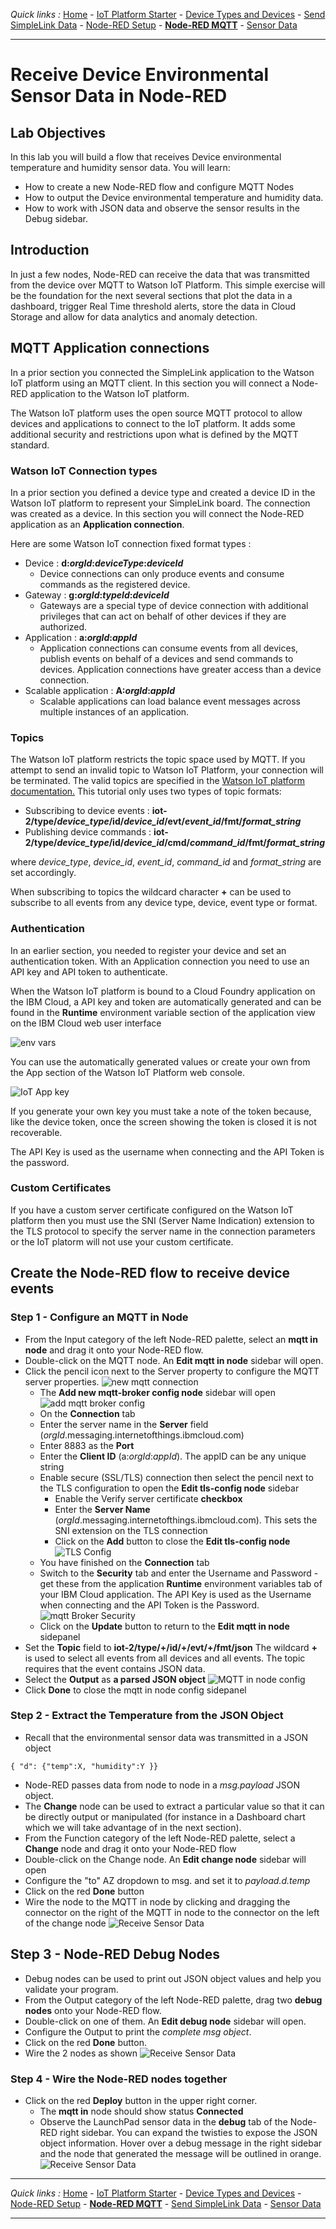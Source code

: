 *Quick links :*
[Home](/README.md) - [IoT Platform Starter](CREATEIOTP.md) - [Device Types and Devices](SIMPLELINKDEVICE.md) - [Send SimpleLink Data](SENDCC3235.md) - [Node-RED Setup](NODERED.md) - [**Node-RED MQTT**](MQTTCONFIG.md) - [Sensor Data](SIMPLELINKIOTDATA.md)
***

# Receive Device Environmental Sensor Data in Node-RED

## Lab Objectives

In this lab you will build a flow that receives Device environmental temperature and humidity sensor data.  You will learn:

- How to create a new Node-RED flow and configure MQTT Nodes
- How to output the Device environmental temperature and humidity data.
- How to work with JSON data and observe the sensor results in the Debug sidebar.

## Introduction

In just a few nodes, Node-RED can receive the data that was transmitted from the device over MQTT to Watson IoT Platform.  This simple exercise will be the foundation for the next several sections that plot the data in a dashboard, trigger Real Time threshold alerts, store the data in Cloud Storage and allow for data analytics and anomaly detection.

## MQTT Application connections

In a prior section you connected the SimpleLink application to the Watson IoT platform using an MQTT client.  In this section you will connect a Node-RED application to the Watson IoT platform.

The Watson IoT platform uses the open source MQTT protocol to allow devices and applications to connect to the IoT platform.  It adds some additional security and restrictions upon what is defined by the MQTT standard.  

### Watson IoT Connection types

In a prior section you defined a device type and created a device ID in the Watson IoT platform to represent your SimpleLink board. The connection was created as a device. In this section you will connect the Node-RED application as an **Application connection**.

Here are some Watson IoT connection fixed format types :

- Device : **d:*orgId*:*deviceType*:*deviceId***
  - Device connections can only produce events and consume commands as the registered device.
- Gateway : **g:*orgId*:*typeId*:*deviceId***
  - Gateways are a special type of device connection with additional privileges that can act on behalf of other devices if they are authorized.
- Application : **a:*orgId*:*appId***
  - Application connections can consume events from all devices, publish events on behalf of a devices and send commands to devices. Application connections have greater access than a device connection.
- Scalable application : **A:*orgId*:*appId***
  - Scalable applications can load balance event messages across multiple instances of an application.


### Topics

The Watson IoT platform restricts the topic space used by MQTT.  If you attempt to send an invalid topic to Watson IoT Platform, your connection will be terminated.  The valid topics are specified in the [Watson IoT platform documentation.](https://www.ibm.com/support/knowledgecenter/SSQP8H/iot/platform/applications/mqtt.html)  This tutorial only uses two types of topic formats:

- Subscribing to device events : **iot-2/type/*device_type*/id/*device_id*/evt/*event_id*/fmt/*format_string***
- Publishing device commands : **iot-2/type/*device_type*/id/*device_id*/cmd/*command_id*/fmt/*format_string***

where *device_type*, *device_id*, *event_id*, *command_id* and *format_string* are set accordingly.

When subscribing to topics the wildcard character **+** can be used to subscribe to all events from any device type, device, event type or format.

### Authentication

In an earlier section, you needed to register your device and set an authentication token.  With an Application connection you need to use an API key and API token to authenticate.

When the Watson IoT platform is bound to a Cloud Foundry application on the IBM Cloud, a API key and token are automatically generated and can be found in the **Runtime** environment variable section of the application view on the IBM Cloud web user interface

![env vars](/screenshots/app_IoTCredentials.png)

You can use the automatically generated values or create your own from the App section of the Watson IoT Platform web console.

![IoT App key](/screenshots/generateKey.png)

If you generate your own key you must take a note of the token because, like the device token, once the screen showing the token is closed it is not recoverable.

The API Key is used as the username when connecting and the API Token is the password.

### Custom Certificates

If you have a custom server certificate configured on the Watson IoT platform then you must use the SNI (Server Name Indication) extension to the TLS protocol to specify the server name in the connection parameters or the IoT platorm will not use your custom certificate.

## Create the Node-RED flow to receive device events

### Step 1 - Configure an MQTT in Node

- From the Input category of the left Node-RED palette, select an **mqtt in node** and drag it onto your Node-RED flow.
- Double-click on the MQTT node. An **Edit mqtt in node** sidebar will open.
- Click the pencil icon next to the Server property to configure the MQTT server properties.
  ![new mqtt connection](/screenshots/mqtt-NewBroker.png)
  - The **Add new mqtt-broker config node** sidebar will open
    ![add mqtt broker config](/screenshots/mqtt-AddBrokerConfig.png)
  - On the **Connection** tab
  - Enter the server name in the **Server** field (*orgId*.messaging.internetofthings.ibmcloud.com)
  - Enter 8883 as the **Port**
  - Enter the **Client ID** (a:*orgId*:*appId*).  The appID can be any unique string
  - Enable secure (SSL/TLS) connection then select the pencil next to the TLS configuration to open the **Edit tls-config node** sidebar
    - Enable the Verify server certificate **checkbox**
    - Enter the **Server Name** (*orgId*.messaging.internetofthings.ibmcloud.com).  This sets the SNI extension on the TLS connection
    - Click on the **Add** button to close the **Edit tls-config node** ![TLS Config](/screenshots/TLSconfig.png)
  - You have finished on the **Connection** tab
  - Switch to the **Security** tab and enter the Username and Password - get these from the application **Runtime** environment variables tab of your IBM Cloud application. The API Key is used as the Username when connecting and the API Token is the Password.
    ![mqtt Broker Security](/screenshots/mqtt-BrokerSecurity.png)
  - Click on the **Update** button to return to the **Edit mqtt in node** sidepanel
- Set the **Topic** field to **iot-2/type/+/id/+/evt/+/fmt/json**  The wildcard **+** is used to select all events from all devices and all events.  The topic requires that the event contains JSON data.
- Select the **Output** as **a parsed JSON object**
  ![MQTT in node config](/screenshots/mqtt-InNodeConfig.png)
- Click **Done** to close the mqtt in node config sidepanel

### Step 2 - Extract the Temperature from the JSON Object

- Recall that the environmental sensor data was transmitted in a JSON object

 ```
 { "d": {"temp":X, "humidity":Y }}
 ```

- Node-RED passes data from node to node in a *msg.payload* JSON object.
- The **Change** node can be used to extract a particular value so that it can be directly output or manipulated (for instance in a Dashboard chart which we will take advantage of in the next section).
- From the Function category of the left Node-RED palette, select a **Change** node and drag it onto your Node-RED flow
- Double-click on the Change node. An **Edit change node** sidebar will open
- Configure the "to" AZ dropdown to msg. and set it to *payload.d.temp*
- Click on the red **Done** button
- Wire the node to the MQTT in node by clicking and dragging the connector on the right of the MQTT in node to the connector on the left of the change node
 ![Receive Sensor Data](/screenshots/mqtt-ReceiveSensorData-Change-Node.png)

## Step 3 - Node-RED Debug Nodes

- Debug nodes can be used to print out JSON object values and help you validate your program.
- From the Output category of the left Node-RED palette, drag two **debug nodes** onto your Node-RED flow.
- Double-click on one of them. An **Edit debug node** sidebar will open.
- Configure the Output to print the *complete msg object*.
- Click on the red **Done** button.
- Wire the 2 nodes as shown
 ![Receive Sensor Data](/screenshots/mqtt-ReceiveSensorData-Debug-Node.png)

### Step 4 - Wire the Node-RED nodes together

- Click on the red **Deploy** button in the upper right corner.
  - The **mqtt in** node should show status **Connected**
  - Observe the LaunchPad sensor data in the **debug** tab of the Node-RED right sidebar.  You can expand the twisties to expose the JSON object information. Hover over a debug message in the right sidebar and the node that generated the message will be outlined in orange.
  ![Receive Sensor Data](/screenshots/mqtt-ReceiveSensorData-Deploy.png)

***
*Quick links :*
[Home](/README.md) - [IoT Platform Starter](CREATEIOTP.md) - [Device Types and Devices](SIMPLELINKDEVICE.md) - [Node-RED Setup](NODERED.md) - [**Node-RED MQTT**](MQTTCONFIG.md) - [Send SimpleLink Data](SENDCC3235.md) - [Sensor Data](SIMPLELINKIOTDATA.md)
***
